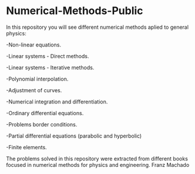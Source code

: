 # Numerical-Methods-Public

In this repository you will see different numerical methods aplied to general physics:

-Non-linear equations.

-Linear systems - Direct methods.

-Linear systems - Iterative methods.

-Polynomial interpolation.

-Adjustment of curves.

-Numerical integration and differentiation.

-Ordinary differential equations.

-Problems border conditions.

-Partial differential equations (parabolic and hyperbolic)

-Finite elements.

The problems solved in this repository were extracted from different books focused in numerical methods for physics and engineering.
Franz Machado
